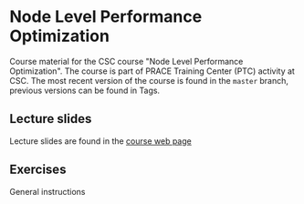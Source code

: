 # Node Level Performance Optimization

Course material for the CSC course "Node Level Performance Optimization". The course is part of PRACE Training Center (PTC) activity at CSC. The most recent version
of the course is found in the `master` branch, previous versions can be found in Tags.

## Lecture slides

Lecture slides are found in the [course web page](https://events.prace-ri.eu/event/1200/)

## Exercises

General instructions
